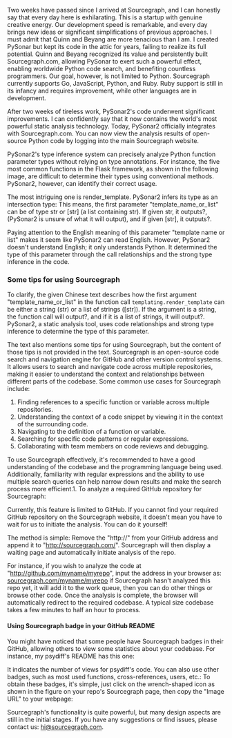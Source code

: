  Two weeks have passed since I arrived at Sourcegraph, and I can honestly say that every day here is exhilarating. This is a startup with genuine creative energy. Our development speed is remarkable, and every day brings new ideas or significant simplifications of previous approaches. I must admit that Quinn and Beyang are more tenacious than I am. I created PySonar but kept its code in the attic for years, failing to realize its full potential. Quinn and Beyang recognized its value and persistently built Sourcegraph.com, allowing PySonar to exert such a powerful effect, enabling worldwide Python code search, and benefiting countless programmers. Our goal, however, is not limited to Python. Sourcegraph currently supports Go, JavaScript, Python, and Ruby. Ruby support is still in its infancy and requires improvement, while other languages are in development.

After two weeks of tireless work, PySonar2's code underwent significant improvements. I can confidently say that it now contains the world's most powerful static analysis technology. Today, PySonar2 officially integrates with Sourcegraph.com. You can now view the analysis results of open-source Python code by logging into the main Sourcegraph website.

PySonar2's type inference system can precisely analyze Python function parameter types without relying on type annotations. For instance, the five most common functions in the Flask framework, as shown in the following image, are difficult to determine their types using conventional methods. PySonar2, however, can identify their correct usage.

The most intriguing one is render_template. PySonar2 infers its type as an intersection type: This means, the first parameter "template\_name\_or\_list" can be of type str or [str] (a list containing str). If given str, it outputs?, (PySonar2 is unsure of what it will output), and if given [str], it outputs?.

Paying attention to the English meaning of this parameter "template name or list" makes it seem like PySonar2 can read English. However, PySonar2 doesn't understand English; it only understands Python. It determined the type of this parameter through the call relationships and the strong type inference in the code.

### Some tips for using Sourcegraph

To clarify, the given Chinese text describes how the first argument "template\_name\_or\_list" in the function call `templating.render_template` can be either a string (str) or a list of strings ([str]). If the argument is a string, the function call will output?, and if it is a list of strings, it will output?. PySonar2, a static analysis tool, uses code relationships and strong type inference to determine the type of this parameter.

The text also mentions some tips for using Sourcegraph, but the content of those tips is not provided in the text. Sourcegraph is an open-source code search and navigation engine for GitHub and other version control systems. It allows users to search and navigate code across multiple repositories, making it easier to understand the context and relationships between different parts of the codebase. Some common use cases for Sourcegraph include:

1. Finding references to a specific function or variable across multiple repositories.
2. Understanding the context of a code snippet by viewing it in the context of the surrounding code.
3. Navigating to the definition of a function or variable.
4. Searching for specific code patterns or regular expressions.
5. Collaborating with team members on code reviews and debugging.

To use Sourcegraph effectively, it's recommended to have a good understanding of the codebase and the programming language being used. Additionally, familiarity with regular expressions and the ability to use multiple search queries can help narrow down results and make the search process more efficient.1. To analyze a required GitHub repository for Sourcegraph:

Currently, this feature is limited to GitHub. If you cannot find your required GitHub repository on the Sourcegraph website, it doesn't mean you have to wait for us to initiate the analysis. You can do it yourself!

The method is simple: Remove the "http://" from your GitHub address and append it to "http://sourcegraph.com/". Sourcegraph will then display a waiting page and automatically initiate analysis of the repo.

For instance, if you wish to analyze the code at "http://github.com/myname/myrepo", input the address in your browser as:
[sourcegraph.com/myname/myrepo](http://sourcegraph.com/myname/myrepo) if Sourcegraph hasn't analyzed this repo yet, it will add it to the work queue, then you can do other things or browse other code. Once the analysis is complete, the browser will automatically redirect to the required codebase. A typical size codebase takes a few minutes to half an hour to process.

#### Using Sourcegraph badge in your GitHub README

You might have noticed that some people have Sourcegraph badges in their GitHub, allowing others to view some statistics about your codebase. For instance, my psydiff's README has this one:

It indicates the number of views for psydiff's code. You can also use other badges, such as most used functions, cross-references, users, etc.: To obtain these badges, it's simple, just click on the wrench-shaped icon as shown in the figure on your repo's Sourcegraph page, then copy the "Image URL" to your webpage:

Sourcegraph's functionality is quite powerful, but many design aspects are still in the initial stages. If you have any suggestions or find issues, please contact us: hi@sourcegraph.com.